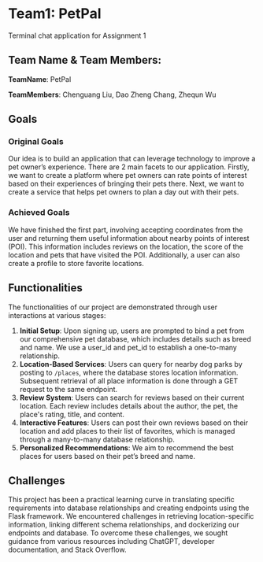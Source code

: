 # Team1: PetPal

Terminal chat application for Assignment 1

## Team Name & Team Members:

**TeamName**: PetPal

**TeamMembers**: Chenguang Liu, Dao Zheng Chang, Zhequn Wu

## Goals

### Original Goals

Our idea is to build an application that can leverage technology to improve a pet owner’s experience. There are 2 main facets to our application. Firstly, we want to create a platform where pet owners can rate points of interest based on their experiences of bringing their pets there. Next, we want to create a service that helps pet owners to plan a day out with their pets.

### Achieved Goals

We have finished the first part, involving accepting coordinates from the user and returning them useful information about nearby points of interest (POI). This information includes reviews on the location, the score of the location and pets that have visited the POI. Additionally, a user can also create a profile to store favorite locations.

## Functionalities

The functionalities of our project are demonstrated through user interactions at various stages:

1. **Initial Setup**: Upon signing up, users are prompted to bind a pet from our comprehensive pet database, which includes details such as breed and name. We use a user_id and pet_id to establish a one-to-many relationship.
2. **Location-Based Services**: Users can query for nearby dog parks by posting to `/places`, where the database stores location information. Subsequent retrieval of all place information is done through a GET request to the same endpoint.
3. **Review System**: Users can search for reviews based on their current location. Each review includes details about the author, the pet, the place's rating, title, and content.
4. **Interactive Features**: Users can post their own reviews based on their location and add places to their list of favorites, which is managed through a many-to-many database relationship.
5. **Personalized Recommendations**: We aim to recommend the best places for users based on their pet’s breed and name.

## Challenges

This project has been a practical learning curve in translating specific requirements into database relationships and creating endpoints using the Flask framework. We encountered challenges in retrieving location-specific information, linking different schema relationships, and dockerizing our endpoints and database. To overcome these challenges, we sought guidance from various resources including ChatGPT, developer documentation, and Stack Overflow.

